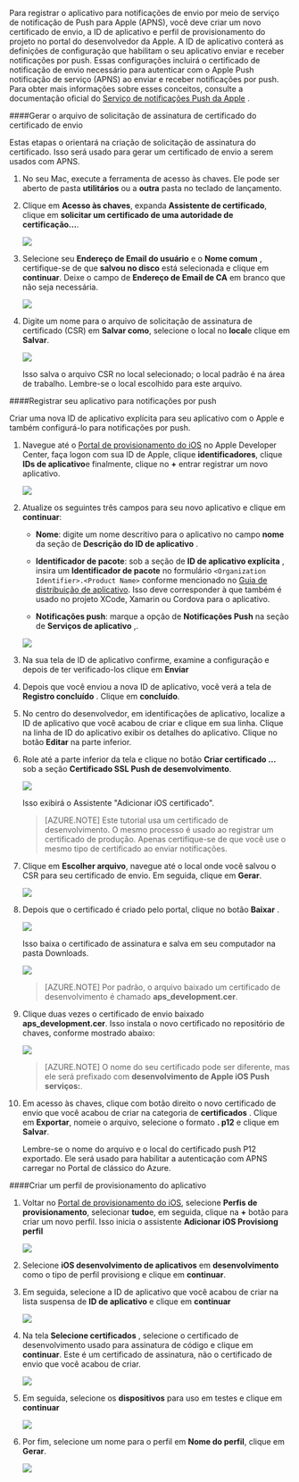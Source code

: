 

Para registrar o aplicativo para notificações de envio por meio de serviço de notificação de Push para Apple (APNS), você deve criar um novo certificado de envio, a ID de aplicativo e perfil de provisionamento do projeto no portal do desenvolvedor da Apple. A ID de aplicativo conterá as definições de configuração que habilitam o seu aplicativo enviar e receber notificações por push. Essas configurações incluirá o certificado de notificação de envio necessário para autenticar com o Apple Push notificação de serviço (APNS) ao enviar e receber notificações por push. Para obter mais informações sobre esses conceitos, consulte a documentação oficial do [Serviço de notificações Push da Apple](http://go.microsoft.com/fwlink/p/?LinkId=272584) .


####<a name="generate-the-certificate-signing-request-file-for-the-push-certificate"></a>Gerar o arquivo de solicitação de assinatura de certificado do certificado de envio

Estas etapas o orientará na criação de solicitação de assinatura do certificado. Isso será usado para gerar um certificado de envio a serem usados com APNS.

1. No seu Mac, execute a ferramenta de acesso às chaves. Ele pode ser aberto de pasta **utilitários** ou a **outra** pasta no teclado de lançamento.

2. Clique em **Acesso às chaves**, expanda **Assistente de certificado**, clique em **solicitar um certificado de uma autoridade de certificação...**.

    ![](./media/notification-hubs-xamarin-enable-apple-push-notifications/notification-hubs-request-cert-from-ca.png)

3. Selecione seu **Endereço de Email do usuário** e o **Nome comum** , certifique-se de que **salvou no disco** está selecionada e clique em **continuar**. Deixe o campo de **Endereço de Email de CA** em branco que não seja necessária.

    ![](./media/notification-hubs-xamarin-enable-apple-push-notifications/notification-hubs-csr-info.png)

4. Digite um nome para o arquivo de solicitação de assinatura de certificado (CSR) em **Salvar como**, selecione o local no **local**e clique em **Salvar**.

    ![](./media/notification-hubs-xamarin-enable-apple-push-notifications/notification-hubs-save-csr.png)

    Isso salva o arquivo CSR no local selecionado; o local padrão é na área de trabalho. Lembre-se o local escolhido para este arquivo.


####<a name="register-your-app-for-push-notifications"></a>Registrar seu aplicativo para notificações por push

Criar uma nova ID de aplicativo explícita para seu aplicativo com o Apple e também configurá-lo para notificações por push.  

1. Navegue até o [Portal de provisionamento do iOS](http://go.microsoft.com/fwlink/p/?LinkId=272456) no Apple Developer Center, faça logon com sua ID de Apple, clique **identificadores**, clique **IDs de aplicativo**e finalmente, clique no **+** entrar registrar um novo aplicativo.

    ![](./media/notification-hubs-xamarin-enable-apple-push-notifications/notification-hubs-ios-appids.png)

2. Atualize os seguintes três campos para seu novo aplicativo e clique em **continuar**:

    * **Nome**: digite um nome descritivo para o aplicativo no campo **nome** da seção de **Descrição do ID de aplicativo** .

    * **Identificador de pacote**: sob a seção de **ID de aplicativo explícita** , insira um **Identificador de pacote** no formulário `<Organization Identifier>.<Product Name>` conforme mencionado no [Guia de distribuição de aplicativo](https://developer.apple.com/library/mac/documentation/IDEs/Conceptual/AppDistributionGuide/ConfiguringYourApp/ConfiguringYourApp.html#//apple_ref/doc/uid/TP40012582-CH28-SW8). Isso deve corresponder à que também é usado no projeto XCode, Xamarin ou Cordova para o aplicativo.

    * **Notificações push**: marque a opção de **Notificações Push** na seção de **Serviços de aplicativo** ,.

    ![](./media/notification-hubs-xamarin-enable-apple-push-notifications/notification-hubs-new-appid-info.png)

3.  Na sua tela de ID de aplicativo confirme, examine a configuração e depois de ter verificado-los clique em **Enviar**

4.  Depois que você enviou a nova ID de aplicativo, você verá a tela de **Registro concluído** . Clique em **concluído**.

5. No centro do desenvolvedor, em identificações de aplicativo, localize a ID de aplicativo que você acabou de criar e clique em sua linha. Clique na linha de ID do aplicativo exibir os detalhes do aplicativo. Clique no botão **Editar** na parte inferior.

6. Role até a parte inferior da tela e clique no botão **Criar certificado …** sob a seção **Certificado SSL Push de desenvolvimento**.

    ![](./media/notification-hubs-xamarin-enable-apple-push-notifications/notification-hubs-appid-create-cert.png)

    Isso exibirá o Assistente "Adicionar iOS certificado".

    > [AZURE.NOTE] Este tutorial usa um certificado de desenvolvimento. O mesmo processo é usado ao registrar um certificado de produção. Apenas certifique-se de que você use o mesmo tipo de certificado ao enviar notificações.

7. Clique em **Escolher arquivo**, navegue até o local onde você salvou o CSR para seu certificado de envio. Em seguida, clique em **Gerar**.

    ![](./media/notification-hubs-xamarin-enable-apple-push-notifications/notification-hubs-appid-cert-choose-csr.png)

8. Depois que o certificado é criado pelo portal, clique no botão **Baixar** .

    ![](./media/notification-hubs-xamarin-enable-apple-push-notifications/notification-hubs-appid-download-cert.png)

    Isso baixa o certificado de assinatura e salva em seu computador na pasta Downloads.

    ![](./media/notification-hubs-enable-apple-push-notifications/notification-hubs-cert-downloaded.png)

    > [AZURE.NOTE] Por padrão, o arquivo baixado um certificado de desenvolvimento é chamado **aps_development.cer**.

9. Clique duas vezes o certificado de envio baixado **aps_development.cer**. Isso instala o novo certificado no repositório de chaves, conforme mostrado abaixo:

    ![](./media/notification-hubs-xamarin-enable-apple-push-notifications/notification-hubs-cert-in-keychain.png)

    > [AZURE.NOTE] O nome do seu certificado pode ser diferente, mas ele será prefixado com **desenvolvimento de Apple iOS Push serviços:**.

10. Em acesso às chaves, clique com botão direito o novo certificado de envio que você acabou de criar na categoria de **certificados** . Clique em **Exportar**, nomeie o arquivo, selecione o formato **. p12** e clique em **Salvar**.

    Lembre-se o nome do arquivo e o local do certificado push P12 exportado. Ele será usado para habilitar a autenticação com APNS carregar no Portal de clássico do Azure.



####<a name="create-a-provisioning-profile-for-the-app"></a>Criar um perfil de provisionamento do aplicativo

1. Voltar no <a href="http://go.microsoft.com/fwlink/p/?LinkId=272456" target="_blank">Portal de provisionamento do iOS</a>, selecione **Perfis de provisionamento**, selecionar **tudo**e, em seguida, clique na **+** botão para criar um novo perfil. Isso inicia o assistente **Adicionar iOS Provisiong perfil**

    ![](./media/notification-hubs-xamarin-enable-apple-push-notifications/notification-hubs-new-provisioning-profile.png)

2. Selecione **iOS desenvolvimento de aplicativos** em **desenvolvimento** como o tipo de perfil provisiong e clique em **continuar**.


3. Em seguida, selecione a ID de aplicativo que você acabou de criar na lista suspensa de **ID de aplicativo** e clique em **continuar**

    ![](./media/notification-hubs-xamarin-enable-apple-push-notifications/notification-hubs-select-appid-for-provisioning.png)


4. Na tela **Selecione certificados** , selecione o certificado de desenvolvimento usado para assinatura de código e clique em **continuar**. Este é um certificado de assinatura, não o certificado de envio que você acabou de criar.

    ![](./media/notification-hubs-xamarin-enable-apple-push-notifications/notification-hubs-provisioning-select-cert.png)


5. Em seguida, selecione os **dispositivos** para uso em testes e clique em **continuar**

    ![](./media/notification-hubs-xamarin-enable-apple-push-notifications/notification-hubs-provisioning-select-devices.png)


6. Por fim, selecione um nome para o perfil em **Nome do perfil**, clique em **Gerar**.

    ![](./media/notification-hubs-xamarin-enable-apple-push-notifications/notification-hubs-provisioning-name-profile.png)
